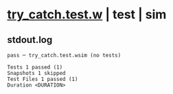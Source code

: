 # [try_catch.test.w](../../../../../examples/tests/valid/try_catch.test.w) | test | sim

## stdout.log
```log
pass ─ try_catch.test.wsim (no tests)

Tests 1 passed (1)
Snapshots 1 skipped
Test Files 1 passed (1)
Duration <DURATION>
```

